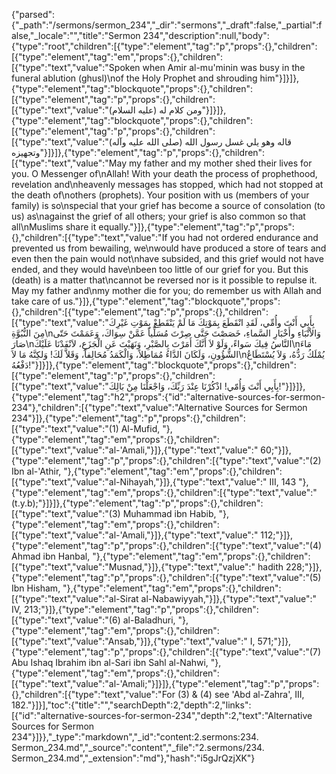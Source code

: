 {"parsed":{"_path":"/sermons/sermon_234","_dir":"sermons","_draft":false,"_partial":false,"_locale":"","title":"Sermon 234","description":null,"body":{"type":"root","children":[{"type":"element","tag":"p","props":{},"children":[{"type":"element","tag":"em","props":{},"children":[{"type":"text","value":"Spoken when Amir al-mu'minin was busy in the funeral ablution (ghusl)\nof the Holy Prophet and shrouding him"}]}]},{"type":"element","tag":"blockquote","props":{},"children":[{"type":"element","tag":"p","props":{},"children":[{"type":"text","value":"ومن كلام له (عليه السلام)"}]}]},{"type":"element","tag":"blockquote","props":{},"children":[{"type":"element","tag":"p","props":{},"children":[{"type":"text","value":"قاله وهو يلي غسل رسول الله (صلى الله عليه وآله) وتجهيزه"}]}]},{"type":"element","tag":"p","props":{},"children":[{"type":"text","value":"May my father and my mother shed their lives for you. O Messenger of\nAllah! With your death the process of prophethood, revelation and\nheavenly messages has stopped, which had not stopped at the death of\nothers (prophets). Your position with us (members of your family) is so\nspecial that your grief has become a source of consolation (to us) as\nagainst the grief of all others; your grief is also common so that all\nMuslims share it equally."}]},{"type":"element","tag":"p","props":{},"children":[{"type":"text","value":"If you had not ordered endurance and prevented us from bewailing, we\nwould have produced a store of tears and even then the pain would not\nhave subsided, and this grief would not have ended, and they would have\nbeen too little of our grief for you. But this (death) is a matter that\ncannot be reversed nor is it possible to repulse it. May my father and\nmy mother die for you; do remember us with Allah and take care of us."}]},{"type":"element","tag":"blockquote","props":{},"children":[{"type":"element","tag":"p","props":{},"children":[{"type":"text","value":"بِأَبِي أَنْتَ وأُمِّي، لَقَدِ انْقَطَعَ بِمَوْتِكَ مَا لَمْ يَنْقَطِعْ بِمَوْتِ غَيْرِكَ مِنَ النُّبُوَّةِ\nوَالاْنْبَاءِ وأَخْبَارِ السَّماءِ، خَصَصْتَ حَتَّى صِرْتَ مُسَلِّياً عَمَّنْ سِوَاكَ، وَعَمَمْتَ حَتّى صَارَ\nالنَّاسُ فِيكَ سَواءً، وَلَوْ لاَ أَنَّكَ أَمَرْتَ بِالصَّبْرِ، وَنَهَيْتَ عَنِ الْجَزَعِ، لاَنْفَدْنَا عَلَيْكَ\nمَاءَ الشُّؤُونِ، وَلَكَانَ الدَّاءُ مُمَاطِلاً، وَالْكَمَدُ مُحَالِفاً، وَقَلاَّ لَكَ! وَلكِنَّهُ مَا لاَ\nيُمْلَكُ رَدُّهُ، وَلاَ يُسْتَطَاعُ دَفْعُهُ!"}]}]},{"type":"element","tag":"blockquote","props":{},"children":[{"type":"element","tag":"p","props":{},"children":[{"type":"text","value":"بِأَبِي أَنْتَ وَأُمّي! اذْكُرْنَا عِنْدَ رَبِّكَ، وَاجْعَلْنَا مِنْ بَالِكَ!"}]}]},{"type":"element","tag":"h2","props":{"id":"alternative-sources-for-sermon-234"},"children":[{"type":"text","value":"Alternative Sources for Sermon 234"}]},{"type":"element","tag":"p","props":{},"children":[{"type":"text","value":"(1) Al-Mufid, "},{"type":"element","tag":"em","props":{},"children":[{"type":"text","value":"al-'Amali,"}]},{"type":"text","value":" 60;"}]},{"type":"element","tag":"p","props":{},"children":[{"type":"text","value":"(2) Ibn al-'Athir, "},{"type":"element","tag":"em","props":{},"children":[{"type":"text","value":"al-Nihayah,"}]},{"type":"text","value":" III, 143 "},{"type":"element","tag":"em","props":{},"children":[{"type":"text","value":"(t.y.b);"}]}]},{"type":"element","tag":"p","props":{},"children":[{"type":"text","value":"(3) Muhammad ibn Habib, "},{"type":"element","tag":"em","props":{},"children":[{"type":"text","value":"al-'Amali,"}]},{"type":"text","value":" 112;"}]},{"type":"element","tag":"p","props":{},"children":[{"type":"text","value":"(4) Ahmad ibn Hanbal, "},{"type":"element","tag":"em","props":{},"children":[{"type":"text","value":"Musnad,"}]},{"type":"text","value":" hadith 228;"}]},{"type":"element","tag":"p","props":{},"children":[{"type":"text","value":"(5) Ibn Hisham, "},{"type":"element","tag":"em","props":{},"children":[{"type":"text","value":"al-Sirat al-Nabawiyyah,"}]},{"type":"text","value":" IV, 213;"}]},{"type":"element","tag":"p","props":{},"children":[{"type":"text","value":"(6) al-Baladhuri, "},{"type":"element","tag":"em","props":{},"children":[{"type":"text","value":"Ansab,"}]},{"type":"text","value":" I, 571;"}]},{"type":"element","tag":"p","props":{},"children":[{"type":"text","value":"(7) Abu Ishaq Ibrahim ibn al-Sari ibn Sahl al-Nahwi, "},{"type":"element","tag":"em","props":{},"children":[{"type":"text","value":"al-'Amali;"}]}]},{"type":"element","tag":"p","props":{},"children":[{"type":"text","value":"For (3) & (4) see 'Abd al-Zahra', III, 182."}]}],"toc":{"title":"","searchDepth":2,"depth":2,"links":[{"id":"alternative-sources-for-sermon-234","depth":2,"text":"Alternative Sources for Sermon 234"}]}},"_type":"markdown","_id":"content:2.sermons:234. Sermon_234.md","_source":"content","_file":"2.sermons/234. Sermon_234.md","_extension":"md"},"hash":"i5gJrQzjXK"}